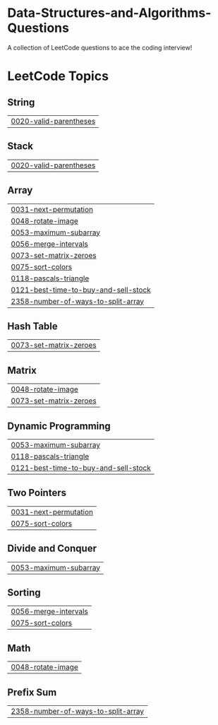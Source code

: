 # Data-Structures-and-Algorithms-Questions
A collection of LeetCode questions to ace the coding interview! 

<!---LeetCode Topics Start-->
# LeetCode Topics
## String
|  |
| ------- |
| [0020-valid-parentheses](https://github.com/5codeman/Data-Structures-and-Algorithms-Questions/tree/master/0020-valid-parentheses) |
## Stack
|  |
| ------- |
| [0020-valid-parentheses](https://github.com/5codeman/Data-Structures-and-Algorithms-Questions/tree/master/0020-valid-parentheses) |
## Array
|  |
| ------- |
| [0031-next-permutation](https://github.com/5codeman/Data-Structures-and-Algorithms-Questions/tree/master/0031-next-permutation) |
| [0048-rotate-image](https://github.com/5codeman/Data-Structures-and-Algorithms-Questions/tree/master/0048-rotate-image) |
| [0053-maximum-subarray](https://github.com/5codeman/Data-Structures-and-Algorithms-Questions/tree/master/0053-maximum-subarray) |
| [0056-merge-intervals](https://github.com/5codeman/Data-Structures-and-Algorithms-Questions/tree/master/0056-merge-intervals) |
| [0073-set-matrix-zeroes](https://github.com/5codeman/Data-Structures-and-Algorithms-Questions/tree/master/0073-set-matrix-zeroes) |
| [0075-sort-colors](https://github.com/5codeman/Data-Structures-and-Algorithms-Questions/tree/master/0075-sort-colors) |
| [0118-pascals-triangle](https://github.com/5codeman/Data-Structures-and-Algorithms-Questions/tree/master/0118-pascals-triangle) |
| [0121-best-time-to-buy-and-sell-stock](https://github.com/5codeman/Data-Structures-and-Algorithms-Questions/tree/master/0121-best-time-to-buy-and-sell-stock) |
| [2358-number-of-ways-to-split-array](https://github.com/5codeman/Data-Structures-and-Algorithms-Questions/tree/master/2358-number-of-ways-to-split-array) |
## Hash Table
|  |
| ------- |
| [0073-set-matrix-zeroes](https://github.com/5codeman/Data-Structures-and-Algorithms-Questions/tree/master/0073-set-matrix-zeroes) |
## Matrix
|  |
| ------- |
| [0048-rotate-image](https://github.com/5codeman/Data-Structures-and-Algorithms-Questions/tree/master/0048-rotate-image) |
| [0073-set-matrix-zeroes](https://github.com/5codeman/Data-Structures-and-Algorithms-Questions/tree/master/0073-set-matrix-zeroes) |
## Dynamic Programming
|  |
| ------- |
| [0053-maximum-subarray](https://github.com/5codeman/Data-Structures-and-Algorithms-Questions/tree/master/0053-maximum-subarray) |
| [0118-pascals-triangle](https://github.com/5codeman/Data-Structures-and-Algorithms-Questions/tree/master/0118-pascals-triangle) |
| [0121-best-time-to-buy-and-sell-stock](https://github.com/5codeman/Data-Structures-and-Algorithms-Questions/tree/master/0121-best-time-to-buy-and-sell-stock) |
## Two Pointers
|  |
| ------- |
| [0031-next-permutation](https://github.com/5codeman/Data-Structures-and-Algorithms-Questions/tree/master/0031-next-permutation) |
| [0075-sort-colors](https://github.com/5codeman/Data-Structures-and-Algorithms-Questions/tree/master/0075-sort-colors) |
## Divide and Conquer
|  |
| ------- |
| [0053-maximum-subarray](https://github.com/5codeman/Data-Structures-and-Algorithms-Questions/tree/master/0053-maximum-subarray) |
## Sorting
|  |
| ------- |
| [0056-merge-intervals](https://github.com/5codeman/Data-Structures-and-Algorithms-Questions/tree/master/0056-merge-intervals) |
| [0075-sort-colors](https://github.com/5codeman/Data-Structures-and-Algorithms-Questions/tree/master/0075-sort-colors) |
## Math
|  |
| ------- |
| [0048-rotate-image](https://github.com/5codeman/Data-Structures-and-Algorithms-Questions/tree/master/0048-rotate-image) |
## Prefix Sum
|  |
| ------- |
| [2358-number-of-ways-to-split-array](https://github.com/5codeman/Data-Structures-and-Algorithms-Questions/tree/master/2358-number-of-ways-to-split-array) |
<!---LeetCode Topics End-->